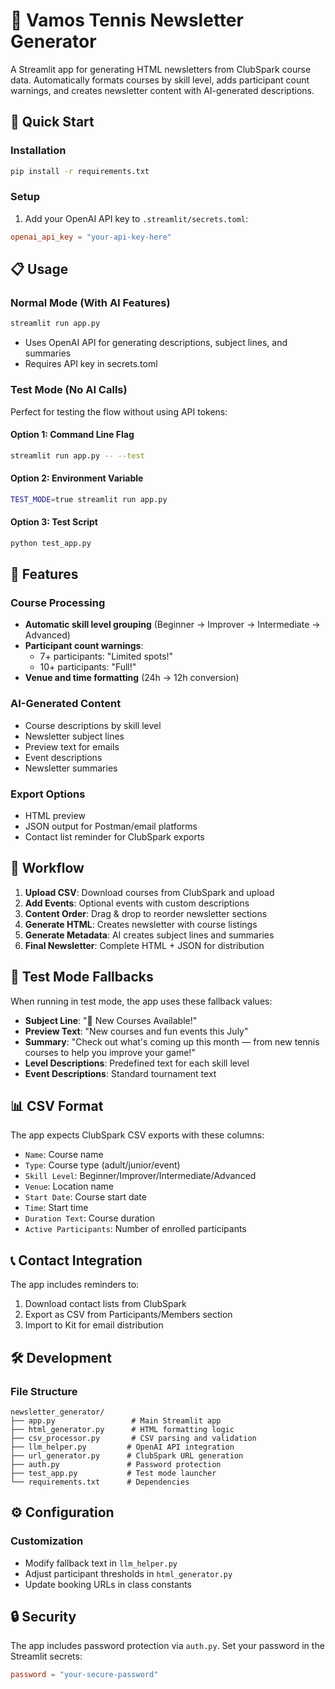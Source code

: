# 🎾 Vamos Tennis Newsletter Generator

A Streamlit app for generating HTML newsletters from ClubSpark course data. Automatically formats courses by skill level, adds participant count warnings, and creates newsletter content with AI-generated descriptions.

## 🚀 Quick Start

### Installation
```bash
pip install -r requirements.txt
```

### Setup
1. Add your OpenAI API key to `.streamlit/secrets.toml`:
```toml
openai_api_key = "your-api-key-here"
```

## 📋 Usage

### Normal Mode (With AI Features)
```bash
streamlit run app.py
```
- Uses OpenAI API for generating descriptions, subject lines, and summaries
- Requires API key in secrets.toml

### Test Mode (No AI Calls)
Perfect for testing the flow without using API tokens:

#### Option 1: Command Line Flag
```bash
streamlit run app.py -- --test
```

#### Option 2: Environment Variable
```bash
TEST_MODE=true streamlit run app.py
```

#### Option 3: Test Script
```bash
python test_app.py
```

## 🔧 Features

### Course Processing
- **Automatic skill level grouping** (Beginner → Improver → Intermediate → Advanced)
- **Participant count warnings**:
  - 7+ participants: "Limited spots!"
  - 10+ participants: "Full!"
- **Venue and time formatting** (24h → 12h conversion)

### AI-Generated Content
- Course descriptions by skill level
- Newsletter subject lines
- Preview text for emails
- Event descriptions
- Newsletter summaries

### Export Options
- HTML preview
- JSON output for Postman/email platforms
- Contact list reminder for ClubSpark exports

## 📁 Workflow

1. **Upload CSV**: Download courses from ClubSpark and upload
2. **Add Events**: Optional events with custom descriptions
3. **Content Order**: Drag & drop to reorder newsletter sections
4. **Generate HTML**: Creates newsletter with course listings
5. **Generate Metadata**: AI creates subject lines and summaries
6. **Final Newsletter**: Complete HTML + JSON for distribution

## 🧪 Test Mode Fallbacks

When running in test mode, the app uses these fallback values:

- **Subject Line**: "🎾 New Courses Available!"
- **Preview Text**: "New courses and fun events this July"
- **Summary**: "Check out what's coming up this month — from new tennis courses to help you improve your game!"
- **Level Descriptions**: Predefined text for each skill level
- **Event Descriptions**: Standard tournament text

## 📊 CSV Format

The app expects ClubSpark CSV exports with these columns:
- `Name`: Course name
- `Type`: Course type (adult/junior/event)
- `Skill Level`: Beginner/Improver/Intermediate/Advanced
- `Venue`: Location name
- `Start Date`: Course start date
- `Time`: Start time
- `Duration Text`: Course duration
- `Active Participants`: Number of enrolled participants

## 📞 Contact Integration

The app includes reminders to:
1. Download contact lists from ClubSpark
2. Export as CSV from Participants/Members section
3. Import to Kit for email distribution

## 🛠 Development

### File Structure
```
newsletter_generator/
├── app.py                 # Main Streamlit app
├── html_generator.py      # HTML formatting logic
├── csv_processor.py       # CSV parsing and validation
├── llm_helper.py         # OpenAI API integration
├── url_generator.py      # ClubSpark URL generation
├── auth.py               # Password protection
├── test_app.py           # Test mode launcher
└── requirements.txt      # Dependencies
```

## ⚙️ Configuration

### Customization
- Modify fallback text in `llm_helper.py`
- Adjust participant thresholds in `html_generator.py`
- Update booking URLs in class constants

## 🔒 Security

The app includes password protection via `auth.py`. Set your password in the Streamlit secrets:

```toml
password = "your-secure-password"
```